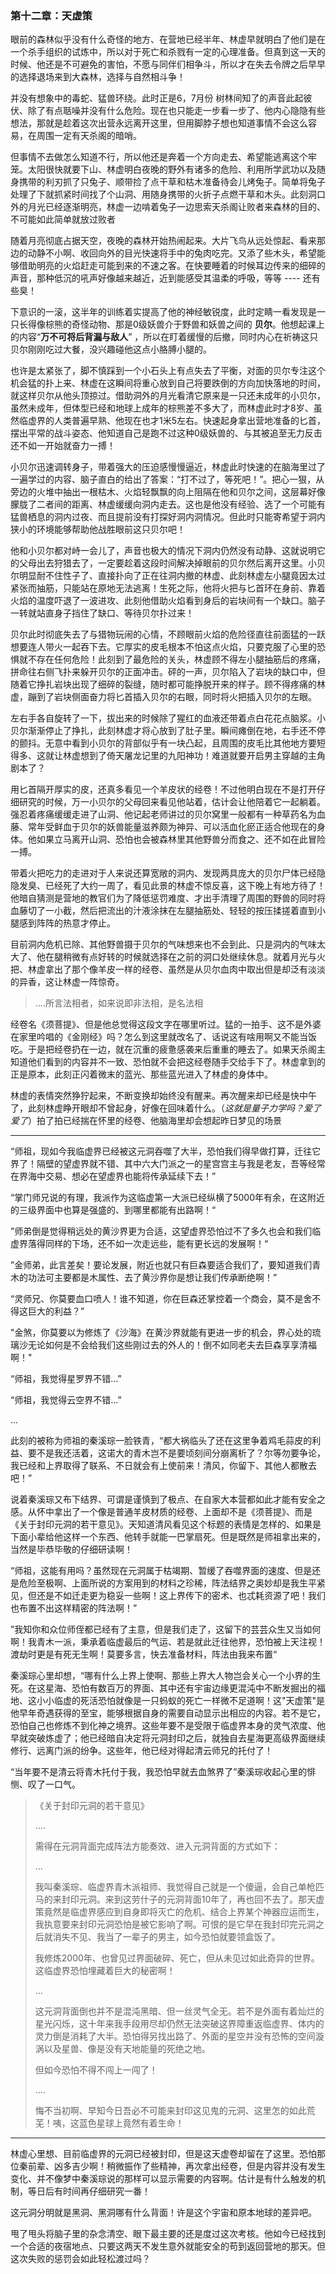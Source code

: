 ### 第十二章：天虚策

眼前的森林似乎没有什么奇怪的地方、在营地已经半年、林虚早就明白了他们是在一个杀手组织的试炼中，所以对于死亡和杀戮有一定的心理准备。但真到这一天的时候、他还是不可避免的害怕，不愿与同伴们相争斗，所以才在失去令牌之后早早的选择退场来到大森林，选择与自然相斗争！

并没有想象中的毒蛇、猛兽环绕。此时正是6，7月份 树林间知了的声音此起彼伏、除了有点聒噪并没有什么危险。现在也只能走一步看一步了、他内心隐隐有些想法，那就是趁着这次出营永远离开这里，但用脚脖子想也知道事情不会这么容易，在周围一定有天杀阁的暗哨。

但事情不去做怎么知道不行，所以他还是奔着一个方向走去、希望能逃离这个牢笼。太阳很快就要下山、林虚明白夜晚的野外有诸多的危险、利用所学武功以及随身携带的利刃抓了只兔子、顺带捡了点干草和枯木准备待会儿烤兔子。简单将兔子处理了下就抓紧时间找了个山洞、用随身携带的火折子点燃干草和木头。此刻洞口外的月光已经逐渐明亮，林虚一边啃着兔子一边思索天杀阁让败者来森林的目的、不可能如此简单就放过败者

随着月亮彻底占据天空，夜晚的森林开始热闹起来。大片飞鸟从远处惊起、看来那边的动静不小啊、收回向外的目光快速将手中的兔肉吃完。又添了些木头，希望能够借助明亮的火焰赶走可能到来的不速之客。在快要睡着的时候耳边传来的细碎的声音，那种低沉的吼声好像越来越近，近到能感受其温柔的呼吸，等等 ---- 还有些臭！

下意识的一滚，这半年的训练着实提高了他的神经敏锐度，此时定睛一看发现是一只长得像棕熊的奇怪动物、那是0级妖兽介于野兽和妖兽之间的 **贝尔**。他想起课上的内容“**万不可将后背漏与敌人**” ，所以在盯着缓慢的后撤，同时内心在祈祷这只贝尔刚刚吃过大餐，没兴趣碰他这点小胳膊小腿的。

也许是太紧张了，脚不慎踩到一个小石头上有点失去了平衡，对面的贝尔专注这个机会猛的扑上来、林虚在这瞬间将重心放到自己将要跌倒的方向加快落地的时间，就这样贝尔从他头顶掠过。借助洞外的月光看清它原来是一只还未成年的小贝尔，虽然未成年，但体型已经和地球上成年的棕熊差不多大了，而林虚此时才8岁、虽然临虚界的人类普遍早熟、他现在也才1米5左右。快速起身拿出营地准备的匕首，摆出平常的战斗姿态、他知道自己是跑不过这种0级妖兽的、与其被追至无力反击还不如一开始就奋力一搏！

小贝尔迅速调转身子，带着强大的压迫感慢慢逼近，林虚此时快速的在脑海里过了一遍学过的内容、脑子直白的给出了答案：“打不过了，等死吧！”。把心一狠，从旁边的火堆中抽出一根枯木、火焰轻飘飘的向上阻隔在他和贝尔之间，这层幕好像朦胧了二者间的距离、林虚缓缓向洞内走去。这也是他没有经验、选了一个可能有猛兽栖息的洞内过夜、而且提前没有打探好洞内洞情况。但此时只能寄希望于洞内狭小的环境能够帮助他战胜眼前这只贝尔吧！

他和小贝尔都对峙一会儿了，声音也极大的情况下洞内仍然没有动静、这就说明它的父母出去狩猎去了，一定要趁着这段时间解决掉眼前的贝尔然后离开这里。小贝尔明显耐不住性子了、直接扑向了正在往洞内撤的林虚、此刻林虚左小腿竟因太过紧张而抽筋，只能站在原地无法逃离！生死之际，他将火把与匕首环在身前、靠着火焰的温度吓退了一波进攻、此刻他借助火焰看到身后的岩块间有一个缺口。脑子一转就站直身子挡住了缺口、等待贝尔扑过来！

贝尔此时彻底失去了与猎物玩闹的心情，不顾眼前火焰的危险径直往前面猛的一跃想要连人带火一起吞下去。它厚实的皮毛根本不怕这点火焰，只要克服了心里的恐惧就不存在任何危险！此刻到了最危险的关头，林虚顾不得左小腿抽筋后的疼痛，拼命往右侧飞扑来躲开贝尔的正面冲击。砰的一声，贝尔陷入了岩块的缺口中，但随着它挣扎岩块出现了细碎的裂缝，随时都可能挣脱开来的样子。顾不得疼痛的林虚，蹦到了岩块侧面奋力将匕首插入贝尔的右眼，同时将火把插入贝尔的左眼。

左右手各自旋转了一下，拔出来的时候除了猩红的血液还带着点白花花点脑浆。小贝尔渐渐停止了挣扎，此刻林虚才将心放到了肚子里。瞬间瘫倒在地，右手还不停的颤抖。无意中看到小贝尔的背部似乎有一块凸起，且周围的皮毛比其他地方要短得多、这就让林虚想到了倚天屠龙记里的九阳神功！难道就要开启男主穿越的主角剧本了？

用匕首隔开厚实的皮，还真多看见一个羊皮状的经卷！不过他明白现在不是打开仔细研究的时候，万一小贝尔的父母回来看见他站着，估计会让他陪着它一起躺着。强忍着疼痛缓缓走进了山洞、他记起老师讲过的贝尔窝里一般都有一种草药名为血藤、常年受鲜血于贝尔的妖兽能量滋养颇为神异、可以活血化瘀正适合他现在的身体。他如果立马离开山洞、恐怕也会被森林里其他野兽分而食之、还不如在此冒险一搏。

带着火把吃力的走进对于人来说还算宽敞的洞内、发现两具庞大的贝尔尸体已经隐隐发臭、已经死了大约一周了，看见此景的林虚不惊反喜，这下晚上有地方待了！他暗自猜测是营地的教官们为了降低惩罚难度、才出手清理了周围的野兽的同时将血藤切了一小截，然后把流出的汁液涂抹在左腿抽筋处、轻轻的按压揉搓着直到小腿感到阵阵的热意才停止。

目前洞内危机已除、其他野兽摄于贝尔的气味想来也不会到此、只是洞内的气味太大了、他在腿稍微有点好转的时候就选择在之前的洞口处继续休息。就着月光与火把、林虚拿出了那个像羊皮一样的经卷、虽然是从贝尔血肉中取出但是却泛有淡淡的异香，这让林虚一阵惊奇。

> ....所言法相者，如来说即非法相，是名法相

经卷名《须菩提》、但是他总觉得这段文字在哪里听过。猛的一拍手、这不是外婆在家里吟唱的《金刚经》吗？怎么到这里就改名了、话说这有啥用啊又不能当饭吃。于是把经卷扔在一边，就在沉重的疲惫感袭来后重重的睡去了。如果天杀阁主知道他们看到的内容并不一致、恐怕就不会把这经卷随手交给手下了。林虚拿到的正是原本，此刻正闪着微末的蓝光、那些蓝光进入了林虚的身体中。

林虚的表情突然狰狞起来，不断变换却始终没有醒来。再次醒来却已经是快中午了，此刻林虚睁开眼却不曾起身，好像在回味着什么。（*这就是量子力学吗？爱了爱了*）拍了拍已经揣在怀里的经卷、他脑海里却会想起昨日梦见的场景

---

“师祖，现如今我临虚界已经被这元洞吞噬了大半，恐怕我们得早做打算，迁往它界了！隔壁的望虚界就不错、其中六大门派之一的星宫宫主与我是老友，吾等经常在界海中交易、想必在望虚界也能将传承延续下去！”

“掌门师兄说的有理，我派作为这临虚第一大派已经纵横了5000年有余，在这附近的三级界面中也算是强盛的、到哪里都能有出路啊！“

”师弟倒是觉得稍远处的黄沙界更为合适，这望虚界恐怕过不了多久也会和我们临虚界落得同样的下场，还不如一次走远些，能有更长远的发展啊！“

”金师弟，此言差矣！要论发展，附近也就只有巨森要适合我们了，要知道我们青木的功法可主要都是木属性、去了黄沙界你是想让我们传承断绝啊！”

“灵师兄、你莫要血口喷人！谁不知道，你在巨森还掌控着一个商会，莫不是舍不得这巨大的利益？”

"金煞，你莫要以为修炼了《沙海》在黄沙界就能有更进一步的机会，界心处的琉璃沙无论如何是不会给我们这些刚过去的外人的！倒不如同老夫去巨森享享清福啊！"

“师祖，我觉得星罗界不错...”

“师祖，我觉得云空界不错...”

...

此刻的被称为师祖的秦溪琮一脸铁青，“都大祸临头了还在这里争着鸡毛蒜皮的利益、要不是我还活着，这诺大的青木岂不是要顷刻间分崩离析了？尔等勿要争论，我已经和上界取得了联系、不日就会有上使前来！清风，你留下、其他人都散去吧！”

说着秦溪琮又布下结界、可谓是谨慎到了极点、在自家大本营都如此才能有安全之感。从怀中拿出了一个像是普通羊皮材质的经卷、上面却不是《须菩提》、而是《关于封印元洞的若干意见》。天知道清风看见这个标题的表情是怎样的、如果是下面小辈给他这样一个东西、他转手就能一巴掌扇死。但是既然是师祖拿出来的，当然是毕恭毕敬的仔细研读啊！

“师祖，这能有用吗？虽然现在元洞属于枯竭期、暂缓了吞噬界面的速度、但是还是危险至极啊、上面所说的方案用到的材料之珍稀，阵法结界之奥妙却是我生平紧见，但还是不如迁走更为稳妥一些啊！这上界传下的密术、也忒耗资源了吧！我们也布置不出这样精密的阵法啊！”

”我知你和众位师侄都已经有了主意，但是我们走了，这留下的芸芸众生又当如何啊！我青木一派，秉承着临虚最后的气运、若是就此迁往他界，恐怕被上天注视！渡劫时更是有死无生啊！莫要多言，快去准备材料，阵法由我来布置“

秦溪琮心里却想，“哪有什么上界上使啊、那些上界大人物岂会关心一个小界的生死。在这星海、恐怕有数百万的界面、其中还有宇宙边缘更混沌中不断发掘出的福地、这小小临虚的死活恐怕就像是一只蚂蚁的死亡一样微不足道啊！这"天虚策"是他早年奇遇获得的至宝，能够根据自身的需要自动显示出相应的内容。若不是它，恐怕自己也修炼不到化神之境界。这些年要不是受限于临虚界本身的灵气浓度、他早就突破炼虚了；他已经暗自决定将元洞封印之后，就独自去星海更高级界面继续修行、远离门派的纷争。这些年，他已经对得起清云师兄的托付了！

“当年要不是清云将青木托付于我，我恐怕早就去血煞界了”秦溪琮收起心里的悱恻、叹了一口气。

>《关于封印元洞的若干意见》
>
>....
>
>需得在元洞背面完成阵法方能奏效、进入元洞背面的方式如下：
>
>...
>
>我叫秦溪琮、临虚界青木派祖师、我觉得自己就是一个傻逼，会自己单枪匹马的来封印元洞。来到这劳什子的元洞背面10年了，再也回不去了。那天虚策竟然是临虚界感应到自身即将灭亡的危机、结合上界某个神器应运而生，我执意要来封印元洞恐怕是被它影响了啊。可恨的是它早在我封印完元洞之后就消失不见、我当了一辈子的男主，如今恐怕就要领盒饭了。
>
>我修炼2000年、也曾见过界面破碎、死亡，但从未见过如此奇异的世界。这临虚界恐怕埋藏着巨大的秘密啊！
>
>...
>
>这元洞背面倒也并不是混沌黑暗、但一丝灵气全无。若不是外面有着灿烂的星光闪烁，这十年来我手段用尽却仍然无法突破这界障重返临虚界、体内的灵力倒是消耗了大半。恐怕得另找出路了、外面的星空并没有恐怖的空间漩涡以及星兽、像是没有天地能量的死绝之地。
>
>但如今恐怕不得不闯上一闯了！
>
>....
>
>悔不当初啊、早知今日吾必不可能来封印这见鬼的元洞、这里怎的如此荒芜！咦，这蓝色星球上竟然有着生命！

---

林虚心里想、目前临虚界的元洞已经被封印，但是这天虚卷却留在了这里。恐怕那位秦前辈、凶多吉少啊！稍微振作了些精神，再次拿出经卷，但是内容并没有发生变化、并不像梦中秦溪琮说的那样可以显示需要的内容啊。估计是有什么触发的机制，等日后有时间再仔细研究一番！

这元洞分明就是黑洞、黑洞哪有什么背面！许是这个宇宙和原本地球的差异吧。

甩了甩头将脑子里的杂念清空、眼下最主要的还是度过这次考核。他如今已经找到一个合适的夜宿地点、只要这两天不发生意外就能安全的苟到返回营地的那天。但这次失败的惩罚会如此轻松渡过吗？